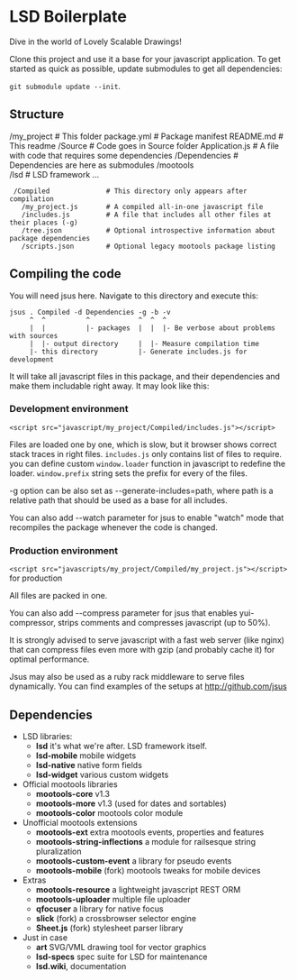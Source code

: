 # LSD Boilerplate

Dive in the world of Lovely Scalable Drawings! 

Clone this project and use it a base for your javascript application.
To get started as quick as possible, update submodules to get all dependencies:

`git submodule update --init`.


## Structure

   /my_project              # This folder
      package.yml           # Package manifest
      README.md             # This readme
     /Source                # Code goes in Source folder
       Application.js       # A file with code that requires some dependencies
     /Dependencies          # Dependencies are here as submodules
       /mootools             
       /lsd                 # LSD framework
       ...
       
     /Compiled              # This directory only appears after compilation 
       /my_project.js       # A compiled all-in-one javascript file
       /includes.js         # A file that includes all other files at their places (-g)
       /tree.json           # Optional introspective information about package dependencies
       /scripts.json        # Optional legacy mootools package listing
       
       
       
## Compiling the code

You will need jsus here. Navigate to this directory and execute this:

    jsus . Compiled -d Dependencies -g -b -v
         ^  ^          ^            ^  ^  ^
         |  |          |- packages  |  |  |- Be verbose about problems with sources
         |  |- output directory     |  |- Measure compilation time
         |- this directory          |- Generate includes.js for development
    

It will take all javascript files in this package, and their dependencies and make
them includable right away. It may look like this:

### Development environment 

`<script src="javascript/my_project/Compiled/includes.js"></script>`

Files are loaded one by one, which is slow, but it browser shows correct 
stack traces in right files. `includes.js` only contains list of files to require.
you can define custom `window.loader` function in javascript to redefine
the loader. `window.prefix` string sets the prefix for every of the files.

-g option can be also set as --generate-includes=path, where path is a relative path
that should be used as a base for all includes.

You can also add --watch parameter for jsus to enable "watch" mode that recompiles 
the package whenever the code is changed.


### Production environment
`<script src="javascripts/my_project/Compiled/my_project.js"></script>` for production

All files are packed in one.  

You can also add --compress parameter for jsus that enables yui-compressor, 
strips comments and compresses javascript (up to 50%).

It is strongly advised to serve javascript with a fast web server (like nginx)
that can compress files even more with gzip (and probably cache it) for optimal 
performance. 

Jsus may also be used as a ruby rack middleware to serve files dynamically. 
You can find examples of the setups at http://github.com/jsus

## Dependencies

* LSD libraries:
  * **lsd** it's what we're after. LSD framework itself.
  * **lsd-mobile** mobile widgets
  * **lsd-native** native form fields
  * **lsd-widget** various custom widgets
* Official mootools libraries
  * **mootools-core** v1.3
  * **mootools-more** v1.3 (used for dates and sortables)
  * **mootools-color** mootools color module
* Unofficial mootools extensions
  * **mootools-ext** extra mootools events, properties and features
  * **mootools-string-inflections** a module for railsesque string pluralization 
  * **mootools-custom-event** a library for pseudo events
  * **mootools-mobile** (fork) mootools tweaks for mobile devices
* Extras
  * **mootools-resource** a lightweight javascript REST ORM
  * **mootools-uploader** multiple file uploader 
  * **qfocuser** a library for native focus
  * **slick** (fork) a crossbrowser selector engine
  * **Sheet.js** (fork) stylesheet parser library
* Just in case
  * **art** SVG/VML drawing tool for vector graphics
  * **lsd-specs** spec suite for LSD for maintenance
  * **lsd.wiki**, documentation